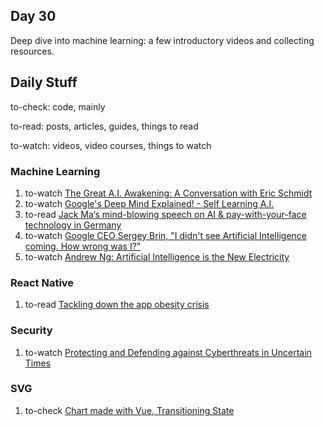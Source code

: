 ## Day 30

  Deep dive into machine learning: a few introductory videos and collecting resources.

## Daily Stuff

  to-check: code, mainly

  to-read: posts, articles, guides, things to read
  
  to-watch: videos, video courses, things to watch

### Machine Learning

  1. to-watch [The Great A.I. Awakening: A Conversation with Eric Schmidt](https://www.youtube.com/watch?v=-UViiNq-dxk)
  1. to-watch [Google's Deep Mind Explained! - Self Learning A.I.](https://www.youtube.com/watch?v=TnUYcTuZJpM)
  1. to-read [Jack Ma‘s mind-blowing speech on AI & pay-with-your-face technology in Germany](https://www.youtube.com/watch?v=u0inSsAoFU4)
  1. to-watch [Google CEO Sergey Brin, "I didn't see Artificial Intelligence coming. How wrong was I?"](https://www.youtube.com/watch?v=30rx3dBPbIs)
  1. to-watch [Andrew Ng: Artificial Intelligence is the New Electricity](https://www.youtube.com/watch?v=21EiKfQYZXc)

### React Native

  1. to-read [Tackling down the app obesity crisis](https://medium.com/@jesusdario/tackling-down-the-app-obesity-crisis-ecbca793692f)

### Security

  1. to-watch [Protecting and Defending against Cyberthreats in Uncertain Times](https://www.youtube.com/watch?v=kP_yf_Uz4vc&index=6&list=PLeUGLKUYzh_j1Q75yeae8upX-T1FLmZWf)

### SVG

  1. to-check [Chart made with Vue, Transitioning State](http://codepen.io/sdras/pen/OWZRZL/)